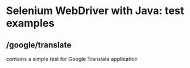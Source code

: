 # Selenium WebDriver with Java: test examples

## /google/translate
contains a simple test for Google Translate application
